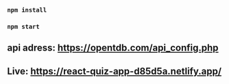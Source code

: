 ### `npm install`
### `npm start`

## api adress: https://opentdb.com/api_config.php

## Live: https://react-quiz-app-d85d5a.netlify.app/
